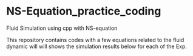 # NS-Equation_practice_coding
Fluid Simulation using cpp with NS-equation

This repository contains codes with a few equations related to the fluid dynamic will will shows the simulation results below for each of the Exp.
